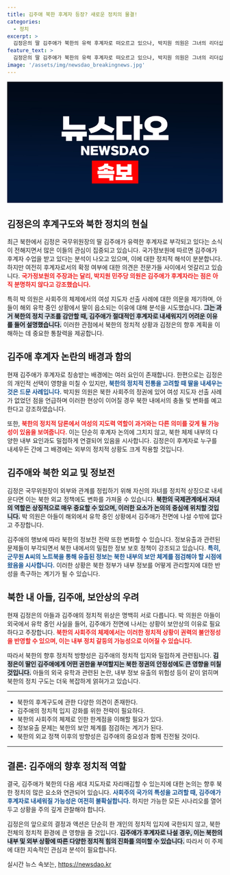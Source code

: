 ```yaml
---
title: 김주애 북한 후계자 등장? 새로운 정치의 물결!
categories:
  - 정치
excerpt: >
  김정은의 딸 김주애가 북한의 유력 후계자로 떠오르고 있으나, 박지원 의원은 그녀의 리더십 가능성을 부인하며 아들의 존재를 강조했다. 한편, 대북 첩보 유출 사건에 대한 해킹 우려와 보안 강화를 촉구했다. 클릭해 더 알아보세요!
feature_text: >
  김정은의 딸 김주애가 북한의 유력 후계자로 떠오르고 있으나, 박지원 의원은 그녀의 리더십 가능성을 부인하며 아들의 존재를 강조했다. 한편, 대북 첩보 유출 사건에 대한 해킹 우려와 보안 강화를 촉구했다. 클릭해 더 알아보세요!
image: '/assets/img/newsdao_breakingnews.jpg'
---
```


<p><img src="/assets/img/newsdao_breakingnews.jpg" alt="implanttips 속보" /></p>

<h2 data-ke-size="size26">김정은의 후계구도와 북한 정치의 현실</h2>

<p data-ke-size="size16">최근 북한에서 김정은 국무위원장의 딸 김주애가 유력한 후계자로 부각되고 있다는 소식이 전해지면서 많은 이들의 관심이 집중되고 있습니다. 국가정보원에 따르면 김주애가 후계자 수업을 받고 있다는 분석이 나오고 있으며, 이에 대한 정치적 해석이 분분합니다. 하지만 여전히 후계자로서의 확정 여부에 대한 의견은 전문가들 사이에서 엇갈리고 있습니다. <b><span style="color: #ee2323;">국가정보원의 주장과는 달리, 박지원 민주당 의원은 김주애가 후계자라는 점은 아직 분명하지 않다고 강조했습니다.</span></b></p>

<p data-ke-size="size16">특히 박 의원은 사회주의 체제에서의 여성 지도자 선출 사례에 대한 의문을 제기하며, 아들이 해외 유학 중인 상황에서 딸이 읍소되는 이유에 대해 분석을 시도했습니다. <b><span style="background-color: #21538527;">그는 과거 북한의 정치 구조를 감안할 때, 김주애가 절대적인 후계자로 내세워지기 어려운 이유를 들어 설명했습니다.</span></b> 이러한 관점에서 북한의 정치적 상황과 김정은의 향후 계획을 이해하는 데 중요한 통찰력을 제공합니다.</p>

<h2 data-ke-size="size26">김주애 후계자 논란의 배경과 함의</h2>

<p data-ke-size="size16">현재 김주애가 후계자로 칭송받는 배경에는 여러 요인이 존재합니다. 한편으로는 김정은의 개인적 선택이 영향을 미칠 수 있지만, <b><span style="color: #1a5490;">북한의 정치적 전통을 고려할 때 딸을 내세우는 것은 드문 사례입니다.</span></b> 박지원 의원은 북한 사회주의 정권에 있어 여성 지도자 선출 사례가 없었던 점을 언급하며 이러한 현상이 이어질 경우 북한 내에서의 충돌 및 변화를 예고한다고 강조하였습니다.</p>

<p data-ke-size="size16">또한, <b><span style="color: #ee2323;">북한의 정치적 담론에서 여성의 지도력 역할이 과거와는 다른 의미를 갖게 될 가능성이 있음을 보여줍니다.</span></b> 이는 단순히 후계자 논의에 그치지 않고, 북한 체제 내부의 다양한 내부 요인과도 밀접하게 연결되어 있음을 시사합니다. 김정은이 후계자로 누구를 내세우든 간에 그 배경에는 외부의 정치적 상황도 크게 작용할 것입니다.</p>

<h2 data-ke-size="size26">김주애와 북한 외교 및 정보전</h2>

<p data-ke-size="size16">김정은 국무위원장이 외부와 관계를 정립하기 위해 자신의 자녀를 정치적 상징으로 내세운다면 이는 북한 외교 정책에도 변화를 가져올 수 있습니다. <b><span style="background-color: #21538527;">북한의 국제관계에서 자녀의 역할은 상징적으로 매우 중요할 수 있으며, 이러한 요소가 논의의 중심에 위치할 것입니다.</span></b> 박 의원은 아들이 해외에서 유학 중인 상황에서 김주애가 전면에 나설 수밖에 없다고 주장합니다.</p>

<p data-ke-size="size16">김주애의 행보에 따라 북한의 정보전 전략 또한 변화할 수 있습니다. 정보유출과 관련된 문제들이 부각되면서 북한 내에서의 밀접한 정보 보호 정책이 강조되고 있습니다. <b><span style="color: #1a5490;">특히, 군무원 A씨의 노트북을 통해 유출된 정보는 북한 내부의 보안 체계를 점검해야 할 시점에 왔음을 시사합니다.</span></b> 이러한 상황은 북한 정부가 내부 정보를 어떻게 관리할지에 대한 반성을 촉구하는 계기가 될 수 있습니다.</p>

<h2 data-ke-size="size26">북한 내 아들, 김주애, 보안상의 우려</h2>

<p data-ke-size="size16">현재 김정은의 아들과 김주애의 정치적 위상은 명백히 서로 다릅니다. 박 의원은 아들이 외국에서 유학 중인 사실을 들어, 김주애가 전면에 나서는 상황이 보안상의 이유로 필요하다고 주장합니다. <b><span style="color: #ee2323;">북한의 사회주의 체제에서는 이러한 정치적 상황이 권력의 불안정성을 반영할 수 있으며, 이는 내부 정치 갈등의 가능성으로 이어질 수 있습니다.</span></b></p>

<p data-ke-size="size16">따라서 북한의 향후 정치적 방향성은 김주애의 정치적 입지와 밀접하게 관련됩니다. <b><span style="background-color: #21538527;">김정은이 딸인 김주애에게 어떤 권한을 부여할지는 북한 정권의 안정성에도 큰 영향을 미칠 것입니다.</span></b> 아들의 외국 유학과 관련된 논란, 내부 정보 유출의 위험성 등이 같이 얽히며 북한의 정치 구도는 더욱 복잡하게 얽혀가고 있습니다.</p>

<hr>

<ul>
<li>북한의 후계구도에 관한 다양한 의견이 존재한다.</li>
<li>김주애의 정치적 입지 강화를 위한 전략이 필요하다.</li>
<li>북한의 사회주의 체제로 인한 한계점을 이해할 필요가 있다.</li>
<li>정보유출 문제는 북한의 보안 체계를 점검하는 계기가 된다.</li>
<li>북한의 외교 정책 이후의 방향성은 김주애의 중요성과 함께 진전될 것이다.</li>
</ul>

<hr>

<h2 data-ke-size="size26">결론: 김주애의 향후 정치적 역할</h2>

<p data-ke-size="size16">결국, 김주애가 북한의 다음 세대 지도자로 자리매김할 수 있는지에 대한 논의는 향후 북한 정치의 많은 요소와 연관되어 있습니다. <b><span style="color: #1a5490;">사회주의 국가의 특성을 고려할 때, 김주애가 후계자로 내세워질 가능성은 여전히 불확실합니다.</span></b> 하지만 가능한 모든 시나리오를 열어두고 상황을 주의 깊게 관찰해야 합니다.</p>

<p data-ke-size="size16">김정은의 앞으로의 결정과 액션은 단순히 한 개인의 정치적 입지에 국한되지 않고, 북한 전체의 정치적 환경에 큰 영향을 줄 것입니다. <b><span style="background-color: #21538527;">김주애가 후계자로 나설 경우, 이는 북한의 내부 및 외부 상황에 따른 다양한 정치적 힘의 진화를 의미할 수 있습니다.</span></b> 따라서 이 주제에 대한 지속적인 관심과 분석이 필요합니다.</p>
실시간 뉴스 속보는, <a href="https://newsdao.kr" rel="dofollow">https://newsdao.kr</a>


